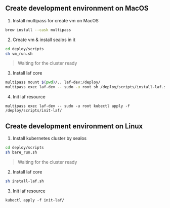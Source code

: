 

## Create development environment on MacOS

1. Install multipass for create vm on MacOS

```bash
brew install --cask multipass
```

2. Create vm & install sealos in it

```bash
cd deploy/scripts
sh vm_run.sh
```
> Waiting for the cluster ready

3. Install laf core
  
```bash
multipass mount $(pwd)/.. laf-dev:/deploy/
multipass exec laf-dev -- sudo -u root sh /deploy/scripts/install-laf.sh 
```

4. Init laf resource

```base
multipass exec laf-dev -- sudo -u root kubectl apply -f /deploy/scripts/init-laf/
```

## Create development environment on Linux

1. Install kubernetes cluster by sealos
  
```bash
cd deploy/scripts
sh bare_run.sh
```

> Waiting for the cluster ready

2. Install laf core

```bash
sh install-laf.sh
```

3. Init laf resource

```base
kubectl apply -f init-laf/
```